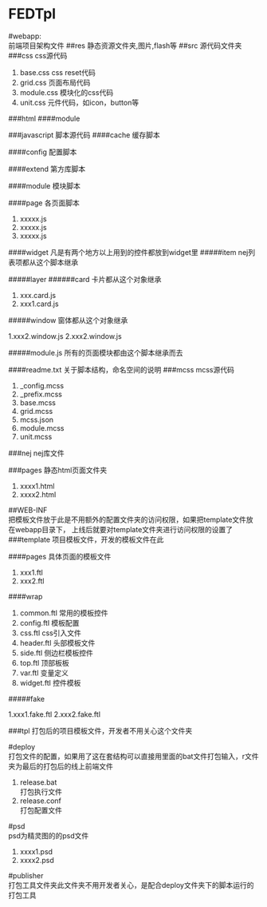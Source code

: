 
FEDTpl
======
#webapp:       
前端项目架构文件
##res
静态资源文件夹,图片,flash等
##src
源代码文件夹
###css
css源代码

1. base.css
css  reset代码
2. grid.css
页面布局代码
3. module.css
模块化的css代码
4. unit.css
元件代码，如icon，button等


###html
####module

###javascript
脚本源代码
####cache
缓存脚本

####config
配置脚本

####extend
第方库脚本

####module
模块脚本

####page
各页面脚本

1. xxxxx.js
2. xxxxx.js
3. xxxxx.js

####widget
凡是有两个地方以上用到的控件都放到widget里
#####item
nej列表项都从这个脚本继承

#####layer
######card
卡片都从这个对象继承

1. xxx.card.js
2. xxx1.card.js

#####window
窗体都从这个对象继承

1.xxx2.window.js
2.xxx2.window.js

#####module.js
所有的页面模块都由这个脚本继承而去

####readme.txt
关于脚本结构，命名空间的说明
###mcss
mcss源代码

1. _config.mcss
2. _prefix.mcss
3. base.mcss
4. grid.mcss
5. mcss.json
6. module.mcss
7. unit.mcss

###nej
nej库文件


###pages 
静态html页面文件夹

1. xxxx1.html
2. xxxx2.html

##WEB-INF         
把模板文件放于此是不用额外的配置文件夹的访问权限，如果把template文件放在webapp目录下，                上线后就要对template文件夹进行访问权限的设置了
###template
项目模板文件，开发的模板文件在此

####pages
具体页面的模板文件

1. xxx1.ftl
2. xxx2.ftl

####wrap

1. common.ftl 常用的模板控件
2. config.ftl 模板配置
3. css.ftl    css引入文件
4. header.ftl 头部模板文件
5. side.ftl   侧边栏模板控件
6. top.ftl    顶部板板
7. var.ftl    变量定义
8. widget.ftl 控件模板

#####fake

1.xxx1.fake.ftl
2.xxx2.fake.ftl

###tpl
打包后的项目模板文件，开发者不用关心这个文件夹

#deploy		      
打包文件的配置，如果用了这在套结构可以直接用里面的bat文件打包输入，r文件夹为最后的打包后的线上前端文件

1. release.bat	
打包执行文件
2. release.conf	  
打包配置文件

#psd		        
psd为精灵图的的psd文件

1. xxxx1.psd
2. xxxx2.psd

#publisher       
打包工具文件夹此文件夹不用开发者关心，是配合deploy文件夹下的脚本运行的打包工具





